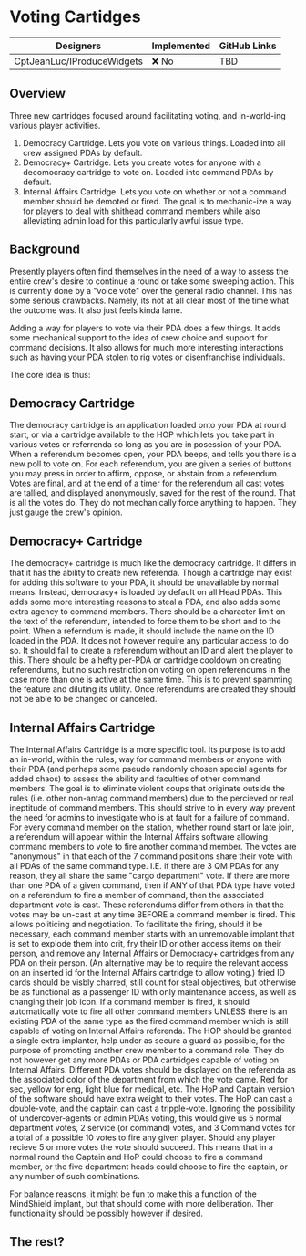 # Voting Cartidges

| Designers | Implemented | GitHub Links |
|---|---|---|
| CptJeanLuc/IProduceWidgets | :x: No | TBD |

## Overview

Three new cartridges focused around facilitating voting, and in-world-ing various player activities.
1. Democracy Cartridge. Lets you vote on various things. Loaded into all crew assigned PDAs by default.
2. Democracy+ Cartridge. Lets you create votes for anyone with a decomocracy cartridge to vote on. Loaded into command PDAs by default.
3. Internal Affairs Cartridge. Lets you vote on whether or not a command member should be demoted or fired. The goal is to mechanic-ize a way for players to deal with shithead command members while also alleviating admin load for this particularly awful issue type.

## Background

Presently players often find themselves in the need of a way to assess the entire crew's desire to continue a round or take some sweeping action. This is currently done by a "voice vote" over the general radio channel. This has some serious drawbacks. Namely, its not at all clear most of the time what the outcome was. It also just feels kinda lame.

Adding a way for players to vote via their PDA does a few things. It adds some mechanical support to the idea of crew choice and support for command decisions. It also allows for much more interesting interactions such as having your PDA stolen to rig votes or disenfranchise individuals.

The core idea is thus:

## Democracy Cartridge
The democracy cartridge is an application loaded onto your PDA at round start, or via a cartridge available to the HOP which lets you take part in various votes or referrenda so long as you are in posession of your PDA.
When a referendum becomes open, your PDA beeps, and tells you there is a new poll to vote on.
For each referendum, you are given a series of buttons you may press in order to affirm, oppose, or abstain from a referendum. Votes are final, and at the end of a timer for the referendum all cast votes are tallied, and displayed anonymously, saved for the rest of the round.
That is all the votes do. They do not mechanically force anything to happen. They just gauge the crew's opinion.

## Democracy+ Cartridge
The democracy+ cartridge is much like the democracy cartridge. It differs in that it has the ability to create new referenda.
Though a cartridge may exist for adding this software to your PDA, it should be unavailable by normal means. Instead, democracy+ is loaded by default on all Head PDAs. This adds some more interesting reasons to steal a PDA, and also adds some extra agency to command members.
There should be a character limit on the text of the referendum, intended to force them to be short and to the point.
When a referndum is made, it should include the name on the ID loaded in the PDA. It does not however require any particular access to do so. It should fail to create a referendum without an ID and alert the player to this.
There should be a hefty per-PDA or cartridge cooldown on creating referendums, but no such restriction on voting on open referendums in the case more than one is active at the same time. This is to prevent spamming the feature and diluting its utility.
Once referendums are created they should not be able to be changed or canceled.

## Internal Affairs Cartridge
The Internal Affairs Cartridge is a more specific tool.
Its purpose is to add an in-world, within the rules, way for command members or anyone with their PDA (and perhaps some pseudo randomly chosen special agents for added chaos) to assess the ability and faculties of other command members.
The goal is to eliminate violent coups that originate outside the rules (i.e. other non-antag command members) due to the percieved or real ineptitude of command members. This should strive to in every way prevent the need for admins to investigate who is at fault for a failure of command.
For every command member on the station, whether round start or late join, a referendum will appear within the Internal Affairs software allowing command members to vote to fire another command member.
The votes are "anonymous" in that each of the 7 command positions share their vote with all PDAs of the same command type. I.E. if there are 3 QM PDAs for any reason, they all share the same "cargo department" vote.
If there are more than one PDA of a given command, then if ANY of that PDA type have voted on a referendum to fire a member of command, then the associated department vote is cast.
These referendums differ from others in that the votes may be un-cast at any time BEFORE a command member is fired. This allows politicing and negotiation.
To facilitate the firing, should it be necessary, each command member starts with an unremovable implant that is set to explode them into crit, fry their ID or other access items on their person, and remove any Internal Affairs or Democracy+ cartridges from any PDA on their person. (An alternative may be to require the relevant access on an inserted id for the Internal Affairs cartridge to allow voting.)
fried ID cards should be visbly charred, still count for steal objectives, but otherwise be as functional as a passenger ID with only maintenance access, as well as changing their job icon.
If a command member is fired, it should automatically vote to fire all other command members UNLESS there is an existing PDA of the same type as the fired command member which is still capable of voting on Internal Affairs referenda.
The HOP should be granted a single extra implanter, help under as secure a guard as possible, for the purpose of promoting another crew member to a command role. They do not however get any more PDAs or PDA cartridges capable of voting on Internal Affairs.
Different PDA votes should be displayed on the referenda as the associated color of the department from which the vote came. Red for sec, yellow for eng, light blue for medical, etc.
The HoP and Captain version of the software should have extra weight to their votes. The HoP can cast a double-vote, and the captain can cast a tripple-vote.
Ignoring the possibility of undercover-agents or admin PDAs voting, this would give us 5 normal department votes, 2 service (or command) votes, and 3 Command votes for a total of a possible 10 votes to fire any given player.
Should any player recieve 5 or more votes the vote should succeed. This means that in a normal round the Captain and HoP could choose to fire a command member, or the five department heads could choose to fire the captain, or any number of such combinations.

For balance reasons, it might be fun to make this a function of the MindShield implant, but that should come with more deliberation. Ther functionality should be possibly however if desired.

## The rest?


